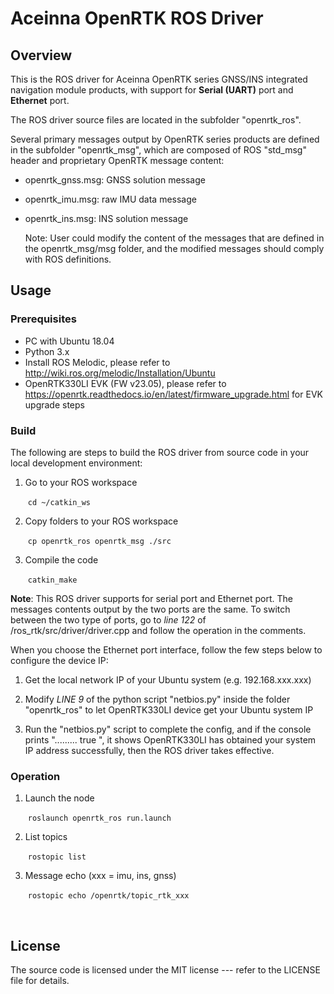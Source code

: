 # Aceinna OpenRTK ROS Driver

Overview
--------
This is the ROS driver for Aceinna OpenRTK series GNSS/INS integrated navigation module products, with support for **Serial (UART)** port and **Ethernet** port. 

The ROS driver source files are located in the subfolder "openrtk_ros".

Several primary messages output by OpenRTK series products are defined in the subfolder "openrtk_msg", which are composed of ROS "std_msg" header and proprietary OpenRTK message content:

- openrtk_gnss.msg: GNSS solution message
- openrtk_imu.msg: raw IMU data message
- openrtk_ins.msg: INS solution message

  Note: User could modify the content of the messages that are defined in the openrtk_msg/msg folder, and the modified messages should comply with ROS definitions.



Usage
--------

### Prerequisites

- PC with Ubuntu 18.04
- Python 3.x
- Install ROS Melodic, please refer to http://wiki.ros.org/melodic/Installation/Ubuntu
- OpenRTK330LI EVK (FW v23.05), please refer to https://openrtk.readthedocs.io/en/latest/firmware_upgrade.html for EVK upgrade steps



### Build

The following are steps to build the ROS driver from source code in your local development environment:

1. Go to your ROS workspace

   ​	`cd ~/catkin_ws`   

2. Copy folders to your ROS workspace 

   ​	`cp openrtk_ros openrtk_msg ./src`

3. Compile the code

   ​	`catkin_make`

**Note**:   This ROS driver supports for serial port and Ethernet port. The messages contents output by the two ports are the same. To switch between the two type of ports, go to *line 122* of /ros_rtk/src/driver/driver.cpp  and follow the operation in the comments.

When you choose the Ethernet port interface, follow the few steps below to configure the device IP:

1. Get the local network IP of your Ubuntu system (e.g. 192.168.xxx.xxx)	

2. Modify *LINE 9* of  the python script "netbios.py" inside the folder "openrtk_ros" to let OpenRTK330LI device get your Ubuntu system IP

3. Run the "netbios.py" script to complete the config, and if the console prints ".........   true ", it shows OpenRTK330LI has obtained your system IP address successfully, then the ROS driver takes effective. 



### Operation

1. Launch the node

   ​	`roslaunch openrtk_ros run.launch`	

2. List topics

   ​	`rostopic list`

3. Message echo (xxx = imu, ins, gnss)

   ​	`rostopic echo /openrtk/topic_rtk_xxx`

   ​	                

## License

The source code is licensed under the MIT license --- refer to the LICENSE file for details.

